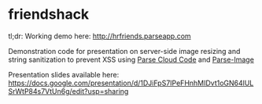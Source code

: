 # friendshack
tl;dr: Working demo here: http://hrfriends.parseapp.com

Demonstration code for presentation on server-side image resizing and string sanitization to prevent XSS using [Parse Cloud Code](https://parse.com/docs/cloudcode/guide) and [Parse-Image](https://parse.com/docs/cloudcode/guide#cloud-code-modules-parse-image)

Presentation slides available here: https://docs.google.com/presentation/d/1DJiFpS7IPeFHnhMIDvt1oGN64lULSrWtP84s7VtUn6g/edit?usp=sharing
